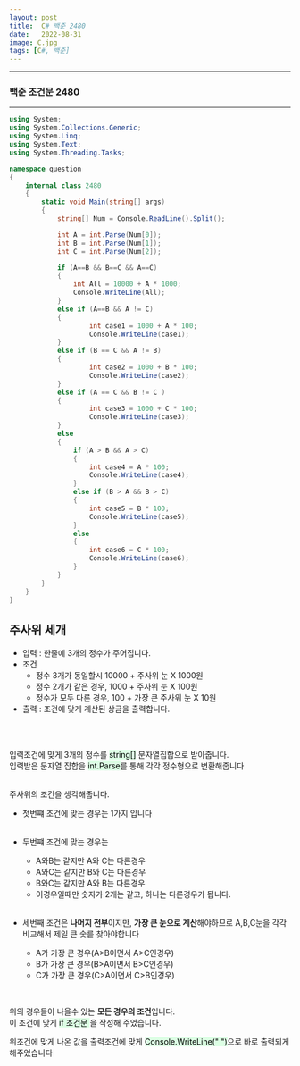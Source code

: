```yaml
---
layout: post
title:  C# 백준 2480
date:   2022-08-31
image: C.jpg
tags: [C#, 백준]
---
```


---
### 백준 조건문 2480
---

```c#
using System;
using System.Collections.Generic;
using System.Linq;
using System.Text;
using System.Threading.Tasks;

namespace question
{
    internal class 2480
    {
        static void Main(string[] args)
        {
            string[] Num = Console.ReadLine().Split();

            int A = int.Parse(Num[0]);
            int B = int.Parse(Num[1]);
            int C = int.Parse(Num[2]);

            if (A==B && B==C && A==C)
            {
                int All = 10000 + A * 1000;
                Console.WriteLine(All);
            }
            else if (A==B && A != C)
            {
                    int case1 = 1000 + A * 100;
                    Console.WriteLine(case1);
            }
            else if (B == C && A != B)
            {
                    int case2 = 1000 + B * 100;
                    Console.WriteLine(case2);
            }
            else if (A == C && B != C )
            {
                    int case3 = 1000 + C * 100;
                    Console.WriteLine(case3);
            }
            else
            {
                if (A > B && A > C)
                {
                    int case4 = A * 100;
                    Console.WriteLine(case4);
                }
                else if (B > A && B > C)
                {
                    int case5 = B * 100;
                    Console.WriteLine(case5);
                }
                else
                {
                    int case6 = C * 100;
                    Console.WriteLine(case6);
                }
            }
        }   
    }
}
```

## 주사위 세개

  - 입력 : 한줄에 3개의 정수가 주어집니다.<br>
  - 조건 
      - 정수 3개가 동일할시 10000 + 주사위 눈 X 1000원
      - 정수 2개가 같은 경우, 1000 + 주사위 눈 X 100원
      - 정수가 모두 다른 경우, 100 + 가장 큰 주사위 눈 X 10원
  - 출력 : 조건에 맞게 계산된 상금을 출력합니다.<br>

<br><Br>

입력조건에 맞게 3개의 정수를 <mark style='background-color: #dcffe4'>string[]</mark> 문자열집합으로 받아줍니다.<br>
입력받은 문자열 집합을 <mark style='background-color: #dcffe4'>int.Parse</mark>를 통해 각각 정수형으로 변환해줍니다<br><br>

주사위의 조건을 생각해줍니다.<br>
  - 첫번쨰 조건에 맞는 경우는 1가지 입니다<br><br>

  - 두번쨰 조건에 맞는 경우는
    - A와B는 같지만 A와 C는 다른경우
    - A와C는 같지만 B와 C는 다른경우
    - B와C는 같지만 A와 B는 다른경우
    - 이경우일때만 숫자가 2개는 같고, 하나는 다른경우가 됩니다.<br><br>

  - 세번째 조건은 **나머지 전부**이지만, **가장 큰 눈으로 계산**해야하므로 A,B,C눈을 각각비교해서 제일 큰 숫를 찾아야합니다 
    - A가 가장 큰 경우(A>B이면서 A>C인경우)
    - B가 가장 큰 경우(B>A이면서 B>C인경우)
    - C가 가장 큰 경우(C>A이면서 C>B인경우)
<br>

위의 경우들이 나올수 있는 **모든 경우의 조건**입니다. <br>이 조건에 맞게  <mark style='background-color: #dcffe4'>if 조건문 </mark>을 작성해 주었습니다.

위조건에 맞게 나온 값을 출력조건에 맞게 <mark style='background-color: #dcffe4'>Console.WriteLine(" ")</mark>으로 바로 출력되게 해주었습니다


